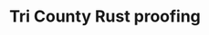 ---
title: "Tri County Rust proofing"
url: /harrisville/tri-county-rust-proofing/
shop: car repair
---